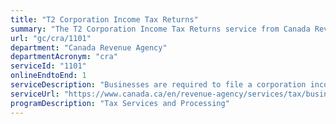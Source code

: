 ```yaml
---
title: "T2 Corporation Income Tax Returns"
summary: "The T2 Corporation Income Tax Returns service from Canada Revenue Agency is available end-to-end online, according to the GC Service Inventory."
url: "gc/cra/1101"
department: "Canada Revenue Agency"
departmentAcronym: "cra"
serviceId: "1101"
onlineEndtoEnd: 1
serviceDescription: "Businesses are required to file a corporation income tax return each year. CRA provides the information necessary for the business to file, processes the return and issues a request for payment or provides a refund. CRA and/or client-initiated reassessments may occur."
serviceUrl: "https://www.canada.ca/en/revenue-agency/services/tax/businesses/topics/corporations/corporation-income-tax-return.html"
programDescription: "Tax Services and Processing"
---
```

